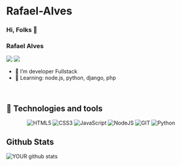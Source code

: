 
 # Rafael-Alves

### Hi, Folks 👋
### Rafael Alves 
[<img src="https://img.shields.io/badge/linkedin-%230077B5.svg?&style=for-the-badge&logo=linkedin&logoColor=white" />](https://www.linkedin.com/in/rafael-a-7a8396218/)
[<img src="https://img.shields.io/badge/Gmail-D14836?style=for-the-badge&logo=gmail&logoColor=white" />](mailto:faelalvesoliveira06@gmail.com)
</br>

- 🌱 I’m developer Fullstack
- 💙 Learning: node.js, python, django, php

</br>

## 🔧 Technologies and tools

<p align="center"><img alt="HTML5" src="https://img.shields.io/badge/html5%20-%23E34F26.svg?&style=for-the-badge&logo=html5&logoColor=white"/> <img alt="CSS3" src="https://img.shields.io/badge/css3%20-%231572B6.svg?&style=for-the-badge&logo=css3&logoColor=white"/> <img alt="JavaScript" src="https://img.shields.io/badge/javascript%20-%23323330.svg?&style=for-the-badge&logo=javascript&logoColor=%23F7DF1E"/> <img alt="NodeJS" src="https://img.shields.io/badge/node.js%20-%2343853D.svg?&style=for-the-badge&logo=node.js&logoColor=white"/> <img alt="GIT" src="https://img.shields.io/badge/git%20-%23F05033.svg?&style=for-the-badge&logo=git&logoColor=white"/> <img alt="Python"
src="https://img.shields.io/badge/python%20-%231572B6.svg?&style=for-the-badge&logo=python&logoColor=white"</p>
 
</br>

## Github Stats

![YOUR github stats](https://github-readme-stats.vercel.app/api?username=RafaelAlvesOliveira)


